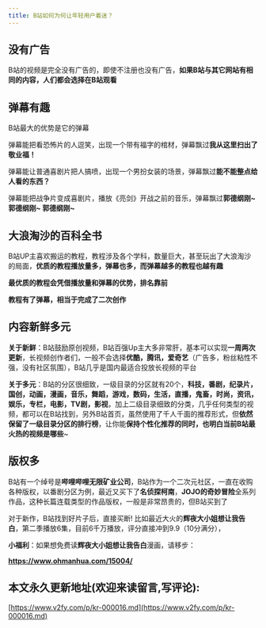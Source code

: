 ```yaml
---
title: B站如何为何让年轻用户着迷？
---
```


## 没有广告

B站的视频是完全没有广告的，即使不注册也没有广告，**如果B站与其它网站有相同的内容，人们都会选择在B站观看**



## 弹幕有趣

B站最大的优势是它的弹幕

弹幕能把看恐怖片的人逗笑，出现一个带有福字的棺材，弹幕飘过**我从这里扫出了敬业福！**

弹幕能让普通喜剧片把人搞喷，出现一个男扮女装的场景，弹幕飘过**能不能整点给人看的东西？**

弹幕能把战争片变成喜剧片，播放《亮剑》开战之前的音乐，弹幕飘过**郭德纲刚~ 郭德纲刚~ 郭德纲刚~**


## 大浪淘沙的百科全书

B站UP主喜欢搬运的教程，教程涉及各个学科，数量巨大，甚至玩出了大浪淘沙的局面，**优质的教程播放量多，弹幕也多，而弹幕越多的教程也越有趣**

**最优质的教程会凭借播放量和弹幕的优势，排名靠前**

**教程有了弹幕，相当于完成了二次创作**


## 内容新鲜多元

**关于新鲜**：B站鼓励原创视频，B站百强Up主大多非常肝，基本可以实现**一周两次更新**，长视频创作者们，一般不会选择**优酷，腾讯，爱奇艺**（广告多，粉丝粘性不强，没有社区氛围），B站几乎是国内最适合投放长视频的平台

**关于多元**：B站的分区很细致，一级目录的分区就有20个，**科技，番剧，纪录片，国创，动画，漫画，音乐，舞蹈，游戏，数码，生活，直播，鬼畜，时尚，资讯，娱乐，专栏，电影，TV剧，影视**，加上二级目录细致的分类，几乎任何类型的视频，都可以在B站找到，另外B站首页，虽然使用了千人千面的推荐形式，但**依然保留了一级目录分区的排行榜**，让你能**保持个性化推荐的同时，也明白当前B站最火热的视频是哪些**~


## 版权多

B站有一个绰号是**哔哩哔哩无限矿业公司**，B站作为一个二次元社区，一直在收购各种版权，以番剧分区为例，最近又买下了**名侦探柯南**，**JOJO的奇妙冒险**全系列作品，这种长篇连载类型的作品版权，一般是非常昂贵的，但B站买到了

对于新作，B站找到好片子后，直接买断! 比如最近大火的**辉夜大小姐想让我告白**，第二季播放6集，目前6千万播放，评分直接冲到9.9（10分满分），

**小福利**：如果想免费读**辉夜大小姐想让我告白**漫画，请移步：

**https://www.ohmanhua.com/15004/**











## 本文永久更新地址(欢迎来读留言,写评论):

[https://www.v2fy.com/p/kr-000016.md](https://www.v2fy.com/p/kr-000016.md)
